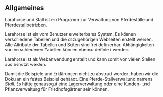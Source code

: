 ## Allgemeines

Larahorse und Stall ist ein Programm zur Verwaltung von Pferdeställe und 
Pferdestallbetrieben.

Larahorse ist ein vom Benutzer erweiterbares System. Es können verschiedene Tabellen und die dazugehörigen Webseiten erstellt werden. Alle Attribute der Tabellen und Seiten sind frei definierbar. Abhängigkeiten von verschiedenen Tabellen können ebenso definiert werden.

Larahorse ist als Webanwendung erstellt und kann somit von vielen Stellen aus benutzt werden.

Damit die Beispiele und Erklärungen nicht zu abstrakt werden, haben wir die Doku an ein festes Beispiel gehängt. Eine Pferde-Stallverwaltung namens *Stall*. Es hätte genausogut eine Lagerverwaltung oder eine Kunden- und Pflanzverwaltung für Friedhofsgärtner sein können.
